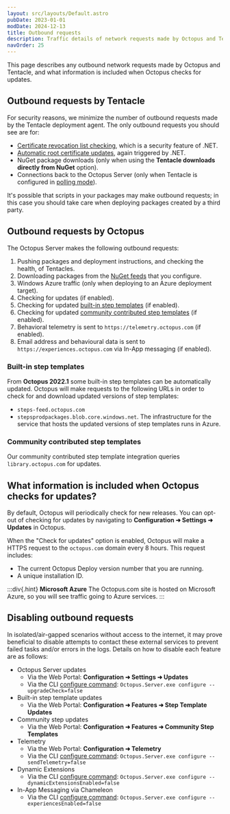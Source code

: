```yaml
---
layout: src/layouts/Default.astro
pubDate: 2023-01-01
modDate: 2024-12-13
title: Outbound requests
description: Traffic details of network requests made by Octopus and Tentacle, and what information is included when Octopus checks for updates.
navOrder: 25
---
```


This page describes any outbound network requests made by Octopus and Tentacle, and what information is included when Octopus checks for updates.

## Outbound requests by Tentacle

For security reasons, we minimize the number of outbound requests made by the Tentacle deployment agent. The only outbound requests you should see are for:

- [Certificate revocation list checking](http://en.wikipedia.org/wiki/Revocation_list), which is a security feature of .NET.
- [Automatic root certificate updates](https://help.octopus.com/t/crl-ocsp-lookups-and-akamai-url-hits-from-octopus-and-tentacles/4854/3), again triggered by .NET.
- NuGet package downloads (only when using the **Tentacle downloads directly from NuGet** option).
- Connections back to the Octopus Server (only when Tentacle is configured in [polling mode](/docs/infrastructure/deployment-targets/tentacle/tentacle-communication/#polling-tentacles)).

It's possible that scripts in your packages may make outbound requests; in this case you should take care when deploying packages created by a third party.

## Outbound requests by Octopus

The Octopus Server makes the following outbound requests:

1. Pushing packages and deployment instructions, and checking the health, of Tentacles.
2. Downloading packages from the [NuGet feeds](/docs/packaging-applications/package-repositories) that you configure.
3. Windows Azure traffic (only when deploying to an Azure deployment target).
4. Checking for updates (if enabled).
5. Checking for updated [built-in step templates](/docs/projects/built-in-step-templates) (if enabled).
6. Checking for updated [community contributed step templates](/docs/projects/community-step-templates) (if enabled).
7. Behavioral telemetry is sent to `https://telemetry.octopus.com` (if enabled).
8. Email address and behavioural data is sent to `https://experiences.octopus.com` via In-App messaging (if enabled).

### Built-in step templates

From **Octopus 2022.1** some built-in step templates can be automatically updated. Octopus will make requests to the following URLs in order to check for and download updated versions of step templates:

- `steps-feed.octopus.com`
- `stepsprodpackages.blob.core.windows.net`. The infrastructure for the service that hosts the updated versions of step templates runs in Azure.

### Community contributed step templates

Our community contributed step template integration queries `library.octopus.com` for updates.

## What information is included when Octopus checks for updates?

By default, Octopus will periodically check for new releases. You can opt-out of checking for updates by navigating to **Configuration ➜ Settings ➜ Updates** in Octopus.

When the "Check for updates" option is enabled, Octopus will make a HTTPS request to the `octopus.com` domain every 8 hours. This request includes:

- The current Octopus Deploy version number that you are running.
- A unique installation ID.

:::div{.hint}
**Microsoft Azure**
The Octopus.com site is hosted on Microsoft Azure, so you will see traffic going to Azure services.
:::

## Disabling outbound requests

In isolated/air-gapped scenarios without access to the internet, it may prove beneficial to disable attempts to contact these external services to prevent failed tasks and/or errors in the logs. Details on how to disable each feature are as follows:

- Octopus Server updates
  - Via the Web Portal: **Configuration ➜ Settings ➜ Updates**
  - Via the CLI [configure command](/docs/octopus-rest-api/octopus.server.exe-command-line/configure): `Octopus.Server.exe configure --upgradeCheck=false`
- Built-in step template updates
  - Via the Web Portal: **Configuration ➜ Features ➜ Step Template Updates**
- Community step updates
  - Via the Web Portal: **Configuration ➜ Features ➜ Community Step Templates**
- Telemetry
  - Via the Web Portal: **Configuration ➜ Telemetry**
  - Via the CLI [configure command](/docs/octopus-rest-api/octopus.server.exe-command-line/configure): `Octopus.Server.exe configure --sendTelemetry=false`
- Dynamic Extensions
  - Via the CLI [configure command](/docs/octopus-rest-api/octopus.server.exe-command-line/configure): `Octopus.Server.exe configure --dynamicExtensionsEnabled=false`
- In-App Messaging via Chameleon
  - Via the CLI [configure command](/docs/octopus-rest-api/octopus.server.exe-command-line/configure): `Octopus.Server.exe configure --experiencesEnabled=false`

